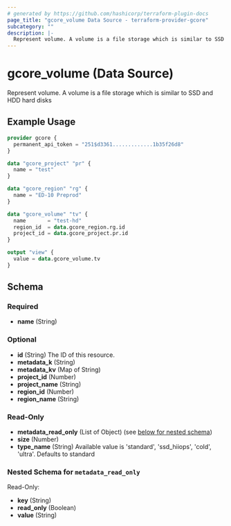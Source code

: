 ```yaml
---
# generated by https://github.com/hashicorp/terraform-plugin-docs
page_title: "gcore_volume Data Source - terraform-provider-gcore"
subcategory: ""
description: |-
  Represent volume. A volume is a file storage which is similar to SSD and HDD hard disks
---
```


# gcore_volume (Data Source)

Represent volume. A volume is a file storage which is similar to SSD and HDD hard disks

## Example Usage

```terraform
provider gcore {
  permanent_api_token = "251$d3361.............1b35f26d8"
}

data "gcore_project" "pr" {
  name = "test"
}

data "gcore_region" "rg" {
  name = "ED-10 Preprod"
}

data "gcore_volume" "tv" {
  name       = "test-hd"
  region_id  = data.gcore_region.rg.id
  project_id = data.gcore_project.pr.id
}

output "view" {
  value = data.gcore_volume.tv
}
```

<!-- schema generated by tfplugindocs -->
## Schema

### Required

- **name** (String)

### Optional

- **id** (String) The ID of this resource.
- **metadata_k** (String)
- **metadata_kv** (Map of String)
- **project_id** (Number)
- **project_name** (String)
- **region_id** (Number)
- **region_name** (String)

### Read-Only

- **metadata_read_only** (List of Object) (see [below for nested schema](#nestedatt--metadata_read_only))
- **size** (Number)
- **type_name** (String) Available value is 'standard', 'ssd_hiiops', 'cold', 'ultra'. Defaults to standard

<a id="nestedatt--metadata_read_only"></a>
### Nested Schema for `metadata_read_only`

Read-Only:

- **key** (String)
- **read_only** (Boolean)
- **value** (String)


